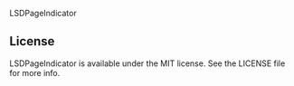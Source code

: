 LSDPageIndicator
	
## License
LSDPageIndicator is available under the MIT license. See the LICENSE file for more info.
